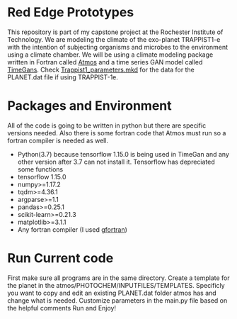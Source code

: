 # Red Edge Prototypes

This repository is part of my capstone project at the Rochester Institute of Technology. We are modeling the climate of the exo-planet TRAPPIST1-e with the intention of subjecting organisms and microbes to the environment using a climate chamber. We will be using a climate modeling package written in Fortran called [Atmos](https://github.com/VirtualPlanetaryLaboratory/atmos) and a time series GAN model called [TimeGans](https://github.com/jsyoon0823/TimeGAN). Check [Trappist1_parameters.mkd](https://github.com/CryptoTheSuperDog/CapstoneProject/blob/main/Trappist_parameters.mkd) for the data for the PLANET.dat file if using TRAPPIST-1e.

# Packages and Environment
All of the code is going to be written in python but there are specific versions needed. Also there is some fortran code that Atmos must run so a fortran compiler is needed as well. 
* Python(3.7) because tensorflow 1.15.0 is being used in TimeGan and any other version after 3.7 can not install it. Tensorflow has depreciated some functions
* tensorflow 1.15.0
* numpy>=1.17.2
* tqdm>=4.36.1
* argparse>=1.1
* pandas>=0.25.1
* scikit-learn>=0.21.3
* matplotlib>=3.1.1
* Any fortran compiler (I used [gfortran](https://gcc.gnu.org/wiki/GFortranBinaries))

# Run Current code
First make sure all programs are in the same directory. 
Create a template for the planet in the atmos/PHOTOCHEM/INPUTFILES/TEMPLATES. Specificly you want to copy and edit an existing PLANET.dat folder atmos has and change what is needed.
Customize parameters in the main.py file based on the helpful comments
Run and Enjoy!
